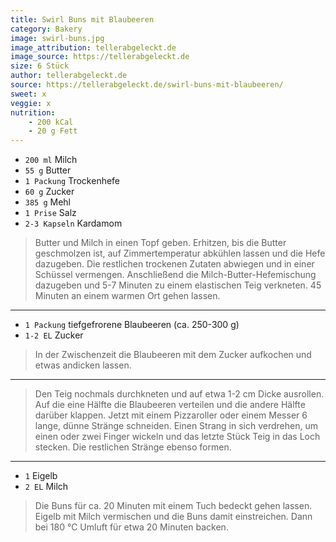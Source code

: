 ```yaml
---
title: Swirl Buns mit Blaubeeren
category: Bakery
image: swirl-buns.jpg
image_attribution: tellerabgeleckt.de
image_source: https://tellerabgeleckt.de
size: 6 Stück
author: tellerabgeleckt.de
source: https://tellerabgeleckt.de/swirl-buns-mit-blaubeeren/
sweet: x
veggie: x
nutrition:
	- 200 kCal
	- 20 g Fett
---
```


* `200 ml` Milch
* `55 g` Butter
* `1 Packung` Trockenhefe
* `60 g` Zucker
* `385 g` Mehl
* `1 Prise` Salz
* `2-3 Kapseln` Kardamom

> Butter und Milch in einen Topf geben. Erhitzen, bis die Butter
> geschmolzen ist, auf Zimmertemperatur abkühlen lassen und die Hefe
> dazugeben. Die restlichen trockenen Zutaten abwiegen und in einer
> Schüssel vermengen. Anschließend die Milch-Butter-Hefemischung
> dazugeben und 5-7 Minuten zu einem elastischen Teig verkneten.
> 45 Minuten an einem warmen Ort gehen lassen.

---

* `1 Packung` tiefgefrorene Blaubeeren (ca. 250-300 g)
* `1-2 EL` Zucker

> In der Zwischenzeit die Blaubeeren mit dem Zucker aufkochen und etwas
> andicken lassen.

---

> Den Teig nochmals durchkneten und auf etwa 1-2 cm Dicke ausrollen.
> Auf die eine Hälfte die Blaubeeren verteilen und die andere Hälfte
> darüber klappen. Jetzt mit einem Pizzaroller oder einem Messer 6 lange,
> dünne Stränge schneiden. Einen Strang in sich verdrehen, um einen oder
> zwei Finger wickeln und das letzte Stück Teig in das Loch stecken. Die
> restlichen Stränge ebenso formen.

---

* `1` Eigelb
* `2 EL` Milch

> Die Buns für ca. 20 Minuten mit einem Tuch bedeckt gehen lassen. Eigelb
> mit Milch vermischen und die Buns damit einstreichen. Dann bei 180 °C
> Umluft für etwa 20 Minuten backen.
